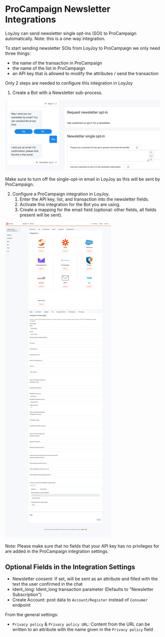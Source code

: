 # ProCampaign Newsletter Integrations

LoyJoy can send newsletter single opt-ins (SOI) to ProCampaign automatically. Note: this is a one-way integration.

To start sending newsletter SOIs from LoyJoy to ProCampaign we only need three things:
- the name of the transaction in ProCampaign
- the name of the list in ProCampaign 
- an API key that is allowed to modify the attributes / send the transaction

Only 2 steps are needed to configure this integration in LoyJoy

1. Create a Bot with a Newsletter sub-process. 

![process](newsletter/process.png)

Make sure to turn off the single-opt-in email in LoyJoy as this will be sent by ProCampaign.



2. Configure a ProCampaign integration in LoyJoy.
   1. Enter the API key, list, and transaction into the newsletter fields.
   2. Activate this integration for the Bot you are using.
   3. Create a mapping for the email field (optional: other fields, all fields present will be sent).

![integration](newsletter/integration.png)

Note: Please make sure that no fields that your API key has no privileges for are added in the ProCampaign integration settings.


## Optional Fields in the Integration Settings
- Newsletter consent: If set, will be sent as an attribute and filled with the text the user confirmed in the chat
- Ident_long: Ident_long transaction parameter (Defaults to "Newsletter Subscription")
- Create Account: post data to `Account/Register` instead of `Consumer` endpoint

From the general settings:
- `Privacy policy` & `Privacy policy URL`: Content from the URL can be written to an attribute with the name given in the
  `Privacy policy` field
